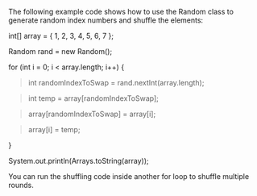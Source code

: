 The following example code shows how to use the Random class to generate
random index numbers and shuffle the elements:

int\[\] array = { 1, 2, 3, 4, 5, 6, 7 };

Random rand = new Random();

for (int i = 0; i \< array.length; i++) {

>int randomIndexToSwap = rand.nextInt(array.length);

>int temp = array\[randomIndexToSwap\];

>array\[randomIndexToSwap\] = array\[i\];

>array\[i\] = temp;

}

System.out.println(Arrays.toString(array));

You can run the shuffling code inside another for loop to shuffle
multiple rounds.